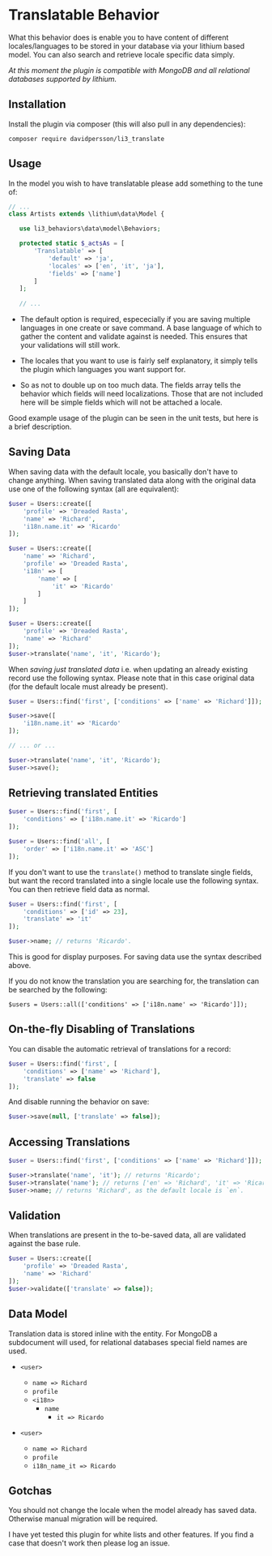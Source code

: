 # Translatable Behavior

What this behavior does is enable you to have content of different locales/languages to be stored in your database via your lithium based model. You can also search and retrieve locale specific data simply. 

_At this moment the plugin is compatible with MongoDB and all relational databases supported by lithium._

## Installation

Install the plugin via composer (this will also pull in any dependencies):
```shell
composer require davidpersson/li3_translate
```

## Usage

In the model you wish to have translatable please add something to the tune of:

```php
// ...
class Artists extends \lithium\data\Model {

   use li3_behaviors\data\model\Behaviors;

   protected static $_actsAs = [
       'Translatable' => [
           'default' => 'ja',
           'locales' => ['en', 'it', 'ja'],
           'fields' => ['name']
       ]
   ];
	
   // ...
```

* The default option is required, espececially if you are saving multiple languages in one create or save command. A base language of which to gather the content and validate against is needed. This ensures that your validations will still work.

* The locales that you want to use is fairly self explanatory, it simply tells the plugin which languages you want support for.

* So as not to double up on too much data. The fields array tells the behavior which fields will need localizations. Those that are not included here will be simple fields which will not be attached a locale.

Good example usage of the plugin can be seen in the unit tests, but here is a brief description.

## Saving Data

When saving data with the default locale, you basically don't have to change anything. When saving translated data along with the original data use one of the following syntax (all are equivalent):

```php
$user = Users::create([
	'profile' => 'Dreaded Rasta',
	'name' => 'Richard',
	'i18n.name.it' => 'Ricardo'
]);

$user = Users::create([
	'name' => 'Richard',
	'profile' => 'Dreaded Rasta',
	'i18n' => [
		'name' => [
			'it' => 'Ricardo'
		]
	]
]);

$user = Users::create([
	'profile' => 'Dreaded Rasta', 
	'name' => 'Richard'
]);
$user->translate('name', 'it', 'Ricardo');
```

When _saving just translated data_ i.e. when updating an already existing record use the following syntax. Please note that in this case original data (for the default locale must already be present).

```php
$user = Users::find('first', ['conditions' => ['name' => 'Richard']]);

$user->save([
	'i18n.name.it' => 'Ricardo'
]);

// ... or ...

$user->translate('name', 'it', 'Ricardo');
$user->save();
```

## Retrieving translated Entities

```php
$user = Users::find('first', [
	'conditions' => ['i18n.name.it' => 'Ricardo']
]);

$user = Users::find('all', [
	'order' => ['i18n.name.it' => 'ASC']
]);
```

If you don't want to use the `translate()` method to translate single fields, but
want the record translated into a single locale use the following syntax. You can
then retrieve field data as normal.

```php
$user = Users::find('first', [
	'conditions' => ['id' => 23],
	'translate' => 'it'
]);

$user->name; // returns 'Ricardo'.
```

This is good for display purposes. For saving
data use the syntax described above.

If you do not know the translation you are searching for, the translation can be searched by the following:

```
$users = Users::all(['conditions' => ['i18n.name' => 'Ricardo']]);
```

## On-the-fly Disabling of Translations

You can disable the automatic retrieval of translations for a record:
```php
$user = Users::find('first', [
	'conditions' => ['name' => 'Richard'], 
	'translate' => false
]);
```

And disable running the behavior on save:
```php
$user->save(null, ['translate' => false]);
```

## Accessing Translations

```php
$user = Users::find('first', ['conditions' => ['name' => 'Richard']]);

$user->translate('name', 'it'); // returns 'Ricardo';
$user->translate('name'); // returns ['en' => 'Richard', 'it' => 'Ricardo'];
$user->name; // returns 'Richard', as the default locale is `en`.
```

## Validation

When translations are present in the to-be-saved data, all are validated against the base rule.

```php
$user = Users::create([
	'profile' => 'Dreaded Rasta', 
	'name' => 'Richard'
]);
$user->validate(['translate' => false]);

```

## Data Model

Translation data is stored inline with the entity. For MongoDB a subdocument will used, for relational databases special field names are used. 

- `<user>`
	- `name => Richard`
	- `profile`
	- `<i18n>`
		- `name`
			- `it => Ricardo`

- `<user>`
	- `name => Richard`
	- `profile`
	- `i18n_name_it => Ricardo`

## Gotchas

You should not change the locale when the model already has saved data. Otherwise manual
migration will be required.

I have yet tested this plugin for white lists and other features. If you find a case that doesn't work then please log an issue.
